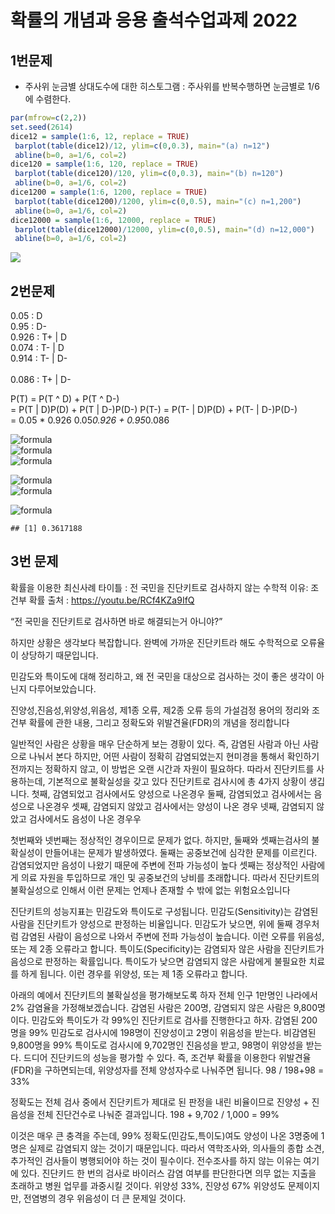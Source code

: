 확률의 개념과 응용 출석수업과제 2022
================

## 1번문제

-   주사위 눈금별 상대도수에 대한 히스토그램 : 주사위를 반복수행하면
    눈금별로 1/6에 수렴한다.

``` r
par(mfrow=c(2,2))
set.seed(2614)
dice12 = sample(1:6, 12, replace = TRUE)
 barplot(table(dice12)/12, ylim=c(0,0.3), main="(a) n=12")
 abline(b=0, a=1/6, col=2)
dice120 = sample(1:6, 120, replace = TRUE)
 barplot(table(dice120)/120, ylim=c(0,0.3), main="(b) n=120")
 abline(b=0, a=1/6, col=2)
dice1200 = sample(1:6, 1200, replace = TRUE)
 barplot(table(dice1200)/1200, ylim=c(0,0.5), main="(c) n=1,200")
 abline(b=0, a=1/6, col=2)
dice12000 = sample(1:6, 12000, replace = TRUE)
 barplot(table(dice12000)/12000, ylim=c(0,0.5), main="(d) n=12,000")
 abline(b=0, a=1/6, col=2)
```

![](stat-basic2_files/figure-gfm/unnamed-chunk-1-1.png)<!-- -->

## 2번문제

0.05 : D <br> 0.95 : D- <br> 0.926 : T+ \| D <br> 0.074 : T- \| D <br>
0.914 : T- \| D- <br>  
0.086 : T+ \| D- <br>

P(T) = P(T ^ D) + P(T ^ D-)  
= P(T \| D)P(D) + P(T \| D-)P(D-) P(T-) = P(T- \| D)P(D) + P(T- \|
D-)P(D-)  
= 0.05 \* 0.926 0.05*0.926 + 0.95*0.086

![formula](https://latex.codecogs.com/svg.image?P(T)%20=%20P(T%20%5Ccap%20D)%20+%20P(T%20%5Ccap%20D-)%20)
<br>
![formula](https://latex.codecogs.com/svg.image?P(T%20%7C%20D)P(D)%20+%20P(T%20%7C%20D-)P(D-)%20)
<br>
![formula](https://latex.codecogs.com/svg.image?P(T-)=%20P(T-%20%7C%20D)P(D)%20+%20P(T-%20%7C%20D-)P(D-)%20)
<br>

![formula](https://latex.codecogs.com/svg.image?P(D%7CT%5E%7B+%7D)=%20%5Cfrac%7BP(D%20%5Ccap%20T%5E%7B+%7D)%7D%7BP(T%5E%7B+%7D)%7D)
<br>
![formula](https://latex.codecogs.com/svg.image?P(D%7CT%5E%7B+%7D)=%20%5Cfrac%7BP(T%5E%7B+%7D%20%5Ccap%20D)P(D)%7D%7BP(T%5E%7B+%7D%20%7C%20D)P(D)%20+%20P(T%5E%7B+%7D%20%7C%20D%5E%7B-%7D)P(D%5E%7B-%7D)%7D)
<br>

![formula](https://latex.codecogs.com/svg.image?P(D%7CT%5E%7B+%7D)=%20%5Cfrac%7B0.05*0.926%7D%7B0.05*0.926+0.95*0.086%7D)

    ## [1] 0.3617188

## 3번 문제

확률을 이용한 최신사례 타이틀 : 전 국민을 진단키트로 검사하지 않는
수학적 이유: 조건부 확률 출처 : <https://youtu.be/RCf4KZa9IfQ>

“전 국민을 진단키트로 검사하면 바로 해결되는거 아니야?”

하지만 상황은 생각보다 복잡합니다. 완벽에 가까운 진단키트라 해도
수학적으로 오류율이 상당하기 때문입니다.

민감도와 특이도에 대해 정리하고, 왜 전 국민을 대상으로 검사하는 것이
좋은 생각이 아닌지 다루어보았습니다.

진양성,진음성,위양성,위음성, 제1종 오류, 제2종 오류 등의 가설검정 용어의
정리와 조건부 확률에 관한 내용, 그리고 정확도와 위발견율(FDR)의 개념을
정리합니다

일반적인 사람은 상황을 매우 단순하게 보는 경황이 있다. 즉, 감염된 사람과
아닌 사람으로 나눠서 본다 하지만, 어떤 사람이 정확히 감염되었는지
현미경을 통해서 확인하기 전까지는 정확하지 않고, 이 방법은 오랜 시간과
자원이 필요하다. 따라서 진단키트를 사용하는데, 기본적으로 불확실성을
갖고 있다 진단키트로 검사시에 총 4가지 상황이 생깁니다. 첫째, 감염되었고
검사에서도 양성으로 나온경우 둘째, 감염되었고 검사에서는 음성으로
나온경우 셋째, 감염되지 않았고 검사에서는 양성이 나온 경우 넷째,
감염되지 않았고 검사에서도 음성이 나온 경우우

첫번째와 넷번째는 정상적인 경우이므로 문제가 없다. 하지만, 둘째와
셋째는검사의 불확실성이 만들어내는 문제가 발생하였다. 둘째는 공중보건에
심각한 문제를 이르킨다. 감염되었지만 음성이 나왔기 때문에 주변에 전파
가능성이 높다 셋째는 정상적인 사람에게 의료 자원을 투입하므로 개인 및
공중보건의 낭비를 초래합니다. 따라서 진단키트의 불확실성으로 인해서 이런
문제는 언제나 존재할 수 밖에 없는 위험요소입니다

진단키트의 성능지표는 민감도와 특이도로 구성됩니다.
민감도(Sensitivity)는 감염된 사람을 진단키트가 양성으로 판정하는
비율입니다. 민감도가 낮으면, 위에 둘째 경우처럼 감염된 사람이 음성으로
나와서 주변에 전파 가능성이 높습니다. 이런 오류를 위음성, 또는 제 2종
오류라고 합니다. 특이도(Specificity)는 감염되자 않은 사람을 진단키트가
음성으로 판정하는 확률입니다. 특이도가 낮으면 감염되지 않은 사람에게
불필요한 치료를 하게 됩니다. 이런 경우를 위양성, 또는 제 1종 오류라고
합니다.

아래의 예에서 진단키트의 불확실성을 평가해보도록 하자 전체 인구 1만명인
나라에서 2% 감염율을 가정해보겠습니다. 감염된 사람은 200명, 감염되지
않은 사람은 9,800명이다. 민감도와 특이도가 각 99%인 진단키트로 검사를
진행한다고 하자. 감염된 200명을 99% 민감도로 검사시에 198명이 진양성이고
2명이 위음성을 받는다. 비감염된 9,800명을 99% 특이도로 검사시에
9,702명인 진음성을 받고, 98명이 위양성을 받는다. 드디어 진단키드의
성능을 평가할 수 있다. 즉, 조건부 확률을 이용한다 위발견율(FDR)을
구하면되는데, 위양성자를 전체 양성자수로 나눠주면 됩니다. 98 / 198+98 =
33%

정확도는 전체 검사 중에서 진단키트가 제대로 된 판정을 내린 비율이므로
진양성 + 진음성을 전체 진단건수로 나눠준 결과입니다. 198 + 9,702 / 1,000
= 99%

이것은 매우 큰 충격을 주는데, 99% 정확도(민감도,특이도)여도 양성이 나온
3명중에 1명은 실제로 감염되지 않는 것이기 때문입니다. 따라서 역학조사와,
의사들의 종합 소견, 추가적인 검사들이 병행되어야 하는 것이 필수이다.
전수조사를 하지 않는 이유는 여기에 있다. 진단키드 한 번의 검사로
바이러스 감염 여부를 판단한다면 의무 없는 지출을 초래하고 병원 업무를
과중시킬 것이다. 위양성 33%, 진양성 67% 위양성도 문제이지만, 전염병의
경우 위음성이 더 큰 문제일 것이다.
